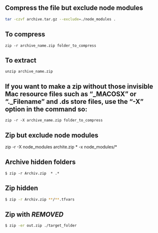 ## Compress the file but exclude node modules

```bash
tar -czvf archive.tar.gz --exclude=./node_modules .
```


## To compress

`zip -r archive_name.zip folder_to_compress`

## To extract

`unzip archive_name.zip`


## If you want to make a zip without those invisible Mac resource files such as “_MACOSX” or “._Filename” and .ds store files, use the “-X” option in the command so:

`zip -r -X archive_name.zip folder_to_compress`


## Zip but exclude node modules

zip -r -X node_modules archite.zip * -x node_modules/\*


## Archive hidden folders 

```
$ zip -r Archiv.zip  * .*
```

## Zip hidden

```bash
$ zip -r Archiv.zip **/**.tfvars
```

## Zip with ***REMOVED***

```bash
$ zip -er out.zip ./target_folder
```
